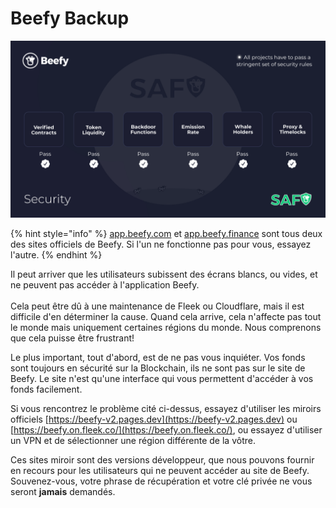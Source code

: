 # Beefy Backup

![](../.gitbook/assets/safu.png)

{% hint style="info" %}
[app.beefy.com](https://app.beefy.com/) et [app.beefy.finance](https://app.beefy.finance) sont tous deux des sites officiels de Beefy. Si l'un ne fonctionne pas pour vous, essayez l'autre.
{% endhint %}

Il peut arriver que les utilisateurs subissent des écrans blancs, ou vides, et ne peuvent pas accéder à l'application Beefy.\
\
Cela peut être dû à une maintenance de Fleek ou Cloudflare, mais il est difficile d'en déterminer la cause. Quand cela arrive, cela n'affecte pas tout le monde mais uniquement certaines régions du monde. Nous comprenons que cela puisse être frustrant!

Le plus important, tout d'abord, est de ne pas vous inquiéter. Vos fonds sont toujours en sécurité sur la Blockchain, ils ne sont pas sur le site de Beefy. Le site n'est qu'une interface qui vous permettent d'accéder à vos fonds facilement.

Si vous rencontrez le problème cité ci-dessus, essayez d'utiliser les miroirs officiels [https://beefy-v2.pages.dev](https://beefy-v2.pages.dev) ou [https://beefy.on.fleek.co/](https://beefy.on.fleek.co/), ou essayez d'utiliser un VPN et de sélectionner une région différente de la vôtre.

Ces sites miroir sont des versions développeur, que nous pouvons fournir en recours pour les utilisateurs qui ne peuvent accéder au site de Beefy. Souvenez-vous, votre phrase de récupération et votre clé privée ne vous seront **jamais** demandés.
